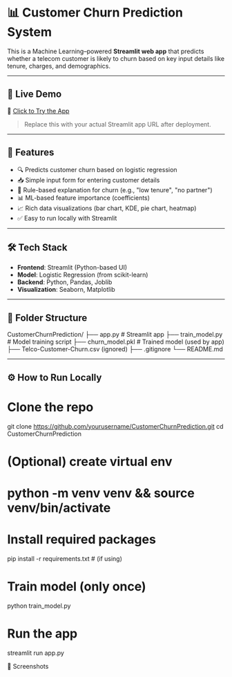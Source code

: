# 📊 Customer Churn Prediction System

This is a Machine Learning–powered **Streamlit web app** that predicts whether a telecom customer is likely to churn based on key input details like tenure, charges, and demographics.

---

## 🚀 Live Demo

🔗 [Click to Try the App](http://localhost:8501)

> Replace this with your actual Streamlit app URL after deployment.

---

## 🎯 Features

- 🔍 Predicts customer churn based on logistic regression
- 📥 Simple input form for entering customer details
- 🧠 Rule-based explanation for churn (e.g., "low tenure", "no partner")
- 📊 ML-based feature importance (coefficients)
- 📈 Rich data visualizations (bar chart, KDE, pie chart, heatmap)
- ✅ Easy to run locally with Streamlit

---

## 🛠️ Tech Stack

- **Frontend**: Streamlit (Python-based UI)
- **Model**: Logistic Regression (from scikit-learn)
- **Backend**: Python, Pandas, Joblib
- **Visualization**: Seaborn, Matplotlib

---

## 📁 Folder Structure

CustomerChurnPrediction/
├── app.py # Streamlit app
├── train_model.py # Model training script
├── churn_model.pkl # Trained model (used by app)
├── Telco-Customer-Churn.csv (ignored)
├── .gitignore
└── README.md


---

## ⚙️ How to Run Locally

# Clone the repo
git clone https://github.com/yourusername/CustomerChurnPrediction.git
cd CustomerChurnPrediction

# (Optional) create virtual env
# python -m venv venv && source venv/bin/activate

# Install required packages
pip install -r requirements.txt  # (if using)

# Train model (only once)
python train_model.py

# Run the app
streamlit run app.py

📸 Screenshots





